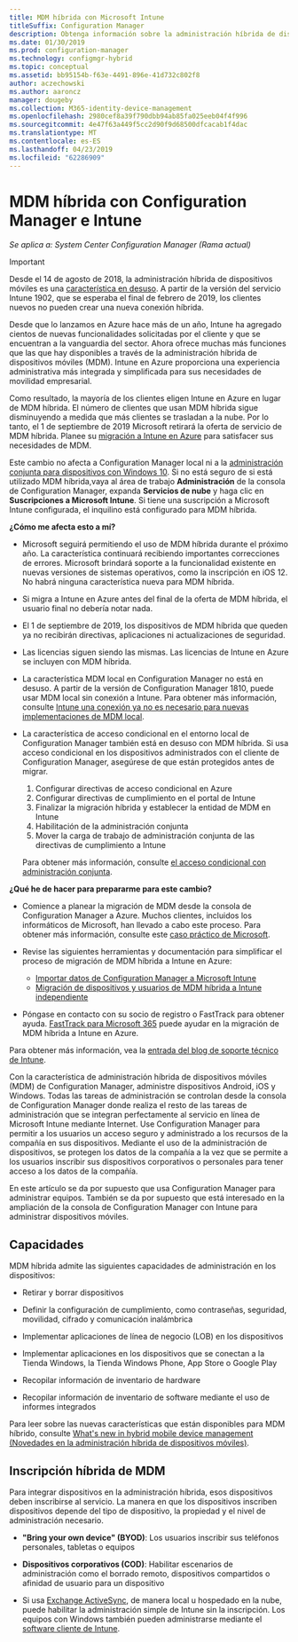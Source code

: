 ```yaml
---
title: MDM híbrida con Microsoft Intune
titleSuffix: Configuration Manager
description: Obtenga información sobre la administración híbrida de dispositivos móviles (MDM) con Configuration Manager y Microsoft Intune.
ms.date: 01/30/2019
ms.prod: configuration-manager
ms.technology: configmgr-hybrid
ms.topic: conceptual
ms.assetid: bb95154b-f63e-4491-896e-41d732c802f8
author: aczechowski
ms.author: aaroncz
manager: dougeby
ms.collection: M365-identity-device-management
ms.openlocfilehash: 2980cef8a39f790dbb94ab85fa025eeb04f4f996
ms.sourcegitcommit: 4e47f63a449f5cc2d90f9d68500dfcacab1f4dac
ms.translationtype: MT
ms.contentlocale: es-ES
ms.lasthandoff: 04/23/2019
ms.locfileid: "62286909"
---
```

# <a name="hybrid-mdm-with-configuration-manager-and-microsoft-intune"></a>MDM híbrida con Configuration Manager e Intune

*Se aplica a: System Center Configuration Manager (Rama actual)*

> [!Important]  
> Desde el 14 de agosto de 2018, la administración híbrida de dispositivos móviles es una [característica en desuso](/sccm/core/plan-design/changes/deprecated/removed-and-deprecated-cmfeatures). A partir de la versión del servicio Intune 1902, que se esperaba el final de febrero de 2019, los clientes nuevos no pueden crear una nueva conexión híbrida. 
> <!--Intune feature 2683117-->  
> Desde que lo lanzamos en Azure hace más de un año, Intune ha agregado cientos de nuevas funcionalidades solicitadas por el cliente y que se encuentran a la vanguardia del sector. Ahora ofrece muchas más funciones que las que hay disponibles a través de la administración híbrida de dispositivos móviles (MDM). Intune en Azure proporciona una experiencia administrativa más integrada y simplificada para sus necesidades de movilidad empresarial.
> 
> Como resultado, la mayoría de los clientes eligen Intune en Azure en lugar de MDM híbrida. El número de clientes que usan MDM híbrida sigue disminuyendo a medida que más clientes se trasladan a la nube. Por lo tanto, el 1 de septiembre de 2019 Microsoft retirará la oferta de servicio de MDM híbrida. Planee su [migración a Intune en Azure](/sccm/mdm/deploy-use/migrate-hybridmdm-to-intunesa) para satisfacer sus necesidades de MDM. 
> 
> Este cambio no afecta a Configuration Manager local ni a la [administración conjunta para dispositivos con Windows 10](/sccm/comanage/overview). Si no está seguro de si está utilizado MDM híbrida,vaya al área de trabajo **Administración** de la consola de Configuration Manager, expanda **Servicios de nube** y haga clic en **Suscripciones a Microsoft Intune**. Si tiene una suscripción a Microsoft Intune configurada, el inquilino está configurado para MDM híbrida.
> 
> **¿Cómo me afecta esto a mí?**
> 
> - Microsoft seguirá permitiendo el uso de MDM híbrida durante el próximo año. La característica continuará recibiendo importantes correcciones de errores. Microsoft brindará soporte a la funcionalidad existente en nuevas versiones de sistemas operativos, como la inscripción en iOS 12. No habrá ninguna característica nueva para MDM híbrida.  
> 
> - Si migra a Intune en Azure antes del final de la oferta de MDM híbrida, el usuario final no debería notar nada.  
> 
> - El 1 de septiembre de 2019, los dispositivos de MDM híbrida que queden ya no recibirán directivas, aplicaciones ni actualizaciones de seguridad.  
> 
> - Las licencias siguen siendo las mismas. Las licencias de Intune en Azure se incluyen con MDM híbrida.  
> 
> - La característica MDM local en Configuration Manager no está en desuso. A partir de la versión de Configuration Manager 1810, puede usar MDM local sin conexión a Intune. Para obtener más información, consulte [Intune una conexión ya no es necesario para nuevas implementaciones de MDM local](/sccm/core/plan-design/changes/whats-new-in-version-1810#bkmk_opmdm). 
> 
> - La característica de acceso condicional en el entorno local de Configuration Manager también está en desuso con MDM híbrida. Si usa acceso condicional en los dispositivos administrados con el cliente de Configuration Manager, asegúrese de que están protegidos antes de migrar. 
>     1. Configurar directivas de acceso condicional en Azure
>     2. Configurar directivas de cumplimiento en el portal de Intune 
>     3. Finalizar la migración híbrida y establecer la entidad de MDM en Intune
>     4. Habilitación de la administración conjunta
>     5. Mover la carga de trabajo de administración conjunta de las directivas de cumplimiento a Intune 
>
>     Para obtener más información, consulte [el acceso condicional con administración conjunta](https://docs.microsoft.com/sccm/comanage/quickstart-conditional-access). 
> 
> **¿Qué he de hacer para prepararme para este cambio?**
> 
> - Comience a planear la migración de MDM desde la consola de Configuration Manager a Azure. Muchos clientes, incluidos los informáticos de Microsoft, han llevado a cabo este proceso. Para obtener más información, consulte este [caso práctico de Microsoft](https://aka.ms/Intune_MSFT).  
> 
> - Revise las siguientes herramientas y documentación para simplificar el proceso de migración de MDM híbrida a Intune en Azure:  
>     - [Importar datos de Configuration Manager a Microsoft Intune](/sccm/mdm/deploy-use/migrate-import-data)  
>     - [Migración de dispositivos y usuarios de MDM híbrida a Intune independiente](/sccm/mdm/deploy-use/migrate-hybridmdm-to-intunesa)  
> 
> - Póngase en contacto con su socio de registro o FastTrack para obtener ayuda. [FastTrack para Microsoft 365](https://aka.ms/hybrid_fasttrack) puede ayudar en la migración de MDM híbrida a Intune en Azure. 
> 
> Para obtener más información, vea la [entrada del blog de soporte técnico de Intune](https://aka.ms/hybrid_notification).



Con la característica de administración híbrida de dispositivos móviles (MDM) de Configuration Manager, administre dispositivos Android, iOS y Windows. Todas las tareas de administración se controlan desde la consola de Configuration Manager donde realiza el resto de las tareas de administración que se integran perfectamente al servicio en línea de Microsoft Intune mediante Internet. Use Configuration Manager para permitir a los usuarios un acceso seguro y administrado a los recursos de la compañía en sus dispositivos. Mediante el uso de la administración de dispositivos, se protegen los datos de la compañía a la vez que se permite a los usuarios inscribir sus dispositivos corporativos o personales para tener acceso a los datos de la compañía. 

En este artículo se da por supuesto que usa Configuration Manager para administrar equipos. También se da por supuesto que está interesado en la ampliación de la consola de Configuration Manager con Intune para administrar dispositivos móviles. 



## <a name="capabilities"></a>Capacidades

MDM híbrida admite las siguientes capacidades de administración en los dispositivos:

-   Retirar y borrar dispositivos  

-   Definir la configuración de cumplimiento, como contraseñas, seguridad, movilidad, cifrado y comunicación inalámbrica  

-   Implementar aplicaciones de línea de negocio (LOB) en los dispositivos  

-   Implementar aplicaciones en los dispositivos que se conectan a la Tienda Windows, la Tienda Windows Phone, App Store o Google Play  

-   Recopilar información de inventario de hardware  

-   Recopilar información de inventario de software mediante el uso de informes integrados  

Para leer sobre las nuevas características que están disponibles para MDM híbrido, consulte [What's new in hybrid mobile device management (Novedades en la administración híbrida de dispositivos móviles)](/sccm/mdm/understand/whats-new-in-hybrid-mobile-device-management).



## <a name="hybrid-mdm-enrollment"></a>Inscripción híbrida de MDM

Para integrar dispositivos en la administración híbrida, esos dispositivos deben inscribirse al servicio. La manera en que los dispositivos inscriben dispositivos depende del tipo de dispositivo, la propiedad y el nivel de administración necesario.

- **"Bring your own device" (BYOD)**: Los usuarios inscribir sus teléfonos personales, tabletas o equipos  

- **Dispositivos corporativos (COD)**: Habilitar escenarios de administración como el borrado remoto, dispositivos compartidos o afinidad de usuario para un dispositivo  

- Si usa [Exchange ActiveSync](/sccm/mdm/plan-design/device-enrollment-methods#mobile-device-management-with-exchange-activesync-and-configuration-manager), de manera local u hospedado en la nube, puede habilitar la administración simple de Intune sin la inscripción. Los equipos con Windows también pueden administrarse mediante el [software cliente de Intune](/intune/deploy-use/manage-windows-pcs-with-microsoft-intune).
